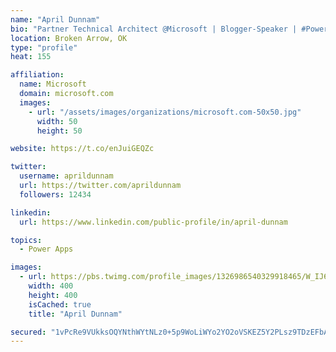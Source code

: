```yaml
---
name: "April Dunnam"
bio: "Partner Technical Architect @Microsoft | Blogger-Speaker | #PowerApps, #PowerAutomate, #Office365, #SharePoint | #WIT | #Karaoke Queen"
location: Broken Arrow, OK
type: "profile"
heat: 155

affiliation:
  name: Microsoft
  domain: microsoft.com
  images:
    - url: "/assets/images/organizations/microsoft.com-50x50.jpg"
      width: 50
      height: 50

website: https://t.co/enJuiGEQZc

twitter:
  username: aprildunnam
  url: https://twitter.com/aprildunnam
  followers: 12434

linkedin:
  url: https://www.linkedin.com/public-profile/in/april-dunnam

topics:
  - Power Apps

images:
  - url: https://pbs.twimg.com/profile_images/1326986540329918465/W_IJ6Ih2_400x400.jpg
    width: 400
    height: 400
    isCached: true
    title: "April Dunnam"

secured: "1vPcRe9VUkksOQYNthWYtNLz0+5p9WoLiWYo2YO2oVSKEZ5Y2PLsz9TDzEFbANqTSb7k5YwQ+cUwZ+XzdbQBahe4Lot0La8glfUAtmJDrlsPGf8Xh6vIbOObK6Vk0DPaAhindtYc0ZvRUo3CRiWT10/tnD2XihyQtQNoMBPGYeH6mlJaJ1XWhXb9eTdklR0TOEyUte5BgPwEJfgT4J+yCwii7er32YLmWi89ahzr7IPmb3xkPws0hmbhc0AqUshw/xoIxeXbRI3QaWgCxNnihoRVZqiFjGw68bOWbxoB1pHtCB2uX8mvptLKq+U+g0Px6XO2yQv2dUXexOon3g99PDuv9aUYoSGcqy7C7W4vRZb+/2XZsspyCZt27LKMOWPgJtRPcpKN68730+y1YieCRHnd+QovXN9Q4sYxrEhwsjE=;7xPywleLk7oI27hj45dd7w=="
---
```


